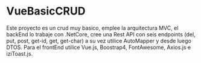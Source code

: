 # VueBasicCRUD

Este proyecto es un crud muy basico, emplee la arquitectura MVC, el backEnd lo trabaje con .NetCore, cree una Rest API con seis endpoints (del, put, post, get-id, get, get-char) 
a su vez utilice AutoMapper y desde luego DTOS. Para el frontEnd utilice Vue.js, Boostrap4, FontAwesome, Axios.js e iziToast.js.
